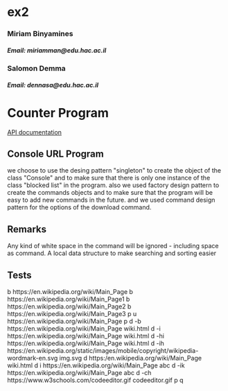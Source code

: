 # ex2

<h3>Miriam Binyamines</h3>
<h5>Email: miriamman@edu.hac.ac.il</h5>

<h3>Salomon Demma</h3>
<h5>Email: dennasa@edu.hac.ac.il</h5>

<h1>Counter Program </h1>
<a href="ex2-java-neviim-ex2_salomon_demma_miriam_binyamines/doc/ex2/package-summary.html">API documentation</a>

<h2>Console URL Program </h2>

we choose to use the desing pattern "singleton" to create the object of the class "Console" and to make sure that there is only one instance of the class "blocked list" in the program.
also we used factory design pattern to create the commands objects and to make sure that the program will be easy to add new commands in the future.
and we used command design pattern for the options of the download command.

<h2>Remarks</h2>
Any kind of white space in the command will be ignored - including space as command.
A local data structure to make searching and sorting easier


<h2>Tests </h2>
b https://en.wikipedia.org/wiki/Main_Page
b https://en.wikipedia.org/wiki/Main_Page1
b https://en.wikipedia.org/wiki/Main_Page2
b https://en.wikipedia.org/wiki/Main_Page3
p
u https://en.wikipedia.org/wiki/Main_Page
p
d -b https://en.wikipedia.org/wiki/Main_Page wiki.html
d -i https://en.wikipedia.org/wiki/Main_Page wiki.html
d -hi https://en.wikipedia.org/wiki/Main_Page wiki.html
d -ih https://en.wikipedia.org/static/images/mobile/copyright/wikipedia-wordmark-en.svg img.svg
d https:/en.wikipedia.org/wiki/Main_Page wiki.html
d i https://en.wikipedia.org/wiki/Main_Page abc
d -ik https://en.wikipedia.org/wiki/Main_Page abc
d -ch https://www.w3schools.com/codeeditor.gif codeeditor.gif
p
q